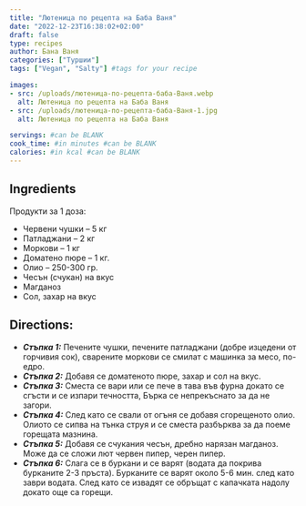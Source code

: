 ```yaml
---
title: "Лютеница по рецепта на Баба Ваня"
date: "2022-12-23T16:38:02+02:00"
draft: false
type: recipes
author: Бана Ваня
categories: ["Туршии"]
tags: ["Vegan", "Salty"] #tags for your recipe

images: 
- src: /uploads/лютеница-по-рецепта-баба-Ваня.webp
  alt: Лютеница по рецепта на Баба Ваня
- src: /uploads/лютеница-по-рецепта-баба-Ваня-1.jpg
  alt: Лютеница по рецепта на Баба Ваня

servings: #can be BLANK
cook_time: #in minutes #can be BLANK
calories: #in kcal #can be BLANK
---
```

<!--more-->

## Ingredients

Продукти за 1 доза:
- Червени чушки – 5 кг
- Патладжани – 2 кг
- Моркови – 1 кг
- Доматено пюре – 1 кг.
- Олио – 250-300 гр.
- Чесън (счукан) на вкус
- Магданоз
- Сол, захар на вкус

## Directions:
- ***Стъпка 1:*** Печените чушки, печените патладжани (добре изцедени от горчивия сок), сварените моркови се смилат с машинка за месо, по-едро.
- ***Стъпка 2:*** Добавя се доматеното пюре, захар и сол на вкус. 
- ***Стъпка 3:*** Сместа се вари или се пече в тава във фурна докато се сгъсти и се изпари течността, Бърка се непрекъснато за да не загори.
- ***Стъпка 4:*** След като се свали от огъня се добавя сгорещеното олио. Олиото се сипва на тънка струя и се сместа разбърква за да поеме горещата мазнина.
- ***Стъпка 5:*** Добавя се счукания чесън, дребно нарязан магданоз. Може да се сложи лют червен пипер, черен пипер.
- ***Стъпка 6:*** Слага се в буркани и се варят (водата да покрива бурканите 2-3 пръста). Бурканите се варят около 5-6 мин. след като заври водата. След като се извадят се обръщат с капачката надолу докато още са горещи.
